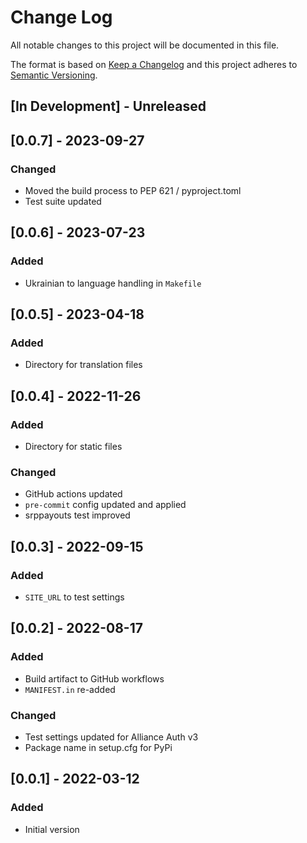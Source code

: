 # Change Log

All notable changes to this project will be documented in this file.

The format is based on [Keep a Changelog](http://keepachangelog.com/)
and this project adheres to [Semantic Versioning](http://semver.org/).

## \[In Development\] - Unreleased

## \[0.0.7\] - 2023-09-27

### Changed

- Moved the build process to PEP 621 / pyproject.toml
- Test suite updated

## \[0.0.6\] - 2023-07-23

### Added

- Ukrainian to language handling in `Makefile`

## \[0.0.5\] - 2023-04-18

### Added

- Directory for translation files

## \[0.0.4\] - 2022-11-26

### Added

- Directory for static files

### Changed

- GitHub actions updated
- `pre-commit` config updated and applied
- srppayouts test improved

## \[0.0.3\] - 2022-09-15

### Added

- `SITE_URL` to test settings

## \[0.0.2\] - 2022-08-17

### Added

- Build artifact to GitHub workflows
- `MANIFEST.in` re-added

### Changed

- Test settings updated for Alliance Auth v3
- Package name in setup.cfg for PyPi

## \[0.0.1\] - 2022-03-12

### Added

- Initial version
